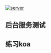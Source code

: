[![server](http://imgcdn5.zuzuche.com/static/30/99/e1927b848d31fae03582e5fd6e760513.jpg)](http://www.yangyangweb.com)

## 后台服务测试

## 练习koa

